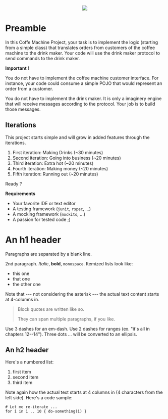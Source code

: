 &nbsp;
========

<!-- Empty title: it will neither be numbered nor appear -->

<p style="text-align: center;">
<img src="/customer.jpeg"/>
</p>


Preamble
========

In this Coffe Machine Project, your task is to implement the logic (starting
from a simple class) that translates orders from customers of the coffee
machine to the drink maker. Your code will use the drink maker protocol to
send commands to the drink maker.


**Important !**


You do not have to implement the coffee machine customer interface. For
instance, your code could consume a simple POJO that would represent an
order from a customer.

You do not have to implement the drink maker. It is only a imaginery
engine that will receive messages according to the protocol. Your job
is to build those messages.

Iterations
----------

This project starts simple and will grow in added features through the iterations.


 1. First iteration: Making Drinks (~30 minutes)
 2. Second iteration: Going into business (~20 minutes)
 3. Third iteration: Extra hot (~20 minutes)
 4. Fourth iteration: Making money (~20 minutes)
 5. Fifth iteration: Running out (~20 minutes)


Ready ?


**Requirements**

 * Your favorite IDE or text editor
 * A testing framework (`junit`, `rspec`, ...)
 * A mocking framework (`mockito`, ...)
 * A passion for tested code ;)



An h1 header
============

Paragraphs are separated by a blank line.

2nd paragraph. *Italic*, **bold**, `monospace`. Itemized lists
look like:

  * this one
  * that one
  * the other one

Note that --- not considering the asterisk --- the actual text
content starts at 4-columns in.

> Block quotes are
> written like so.
>
> They can span multiple paragraphs,
> if you like.

Use 3 dashes for an em-dash. Use 2 dashes for ranges (ex. "it's all in
chapters 12--14"). Three dots ... will be converted to an ellipsis.



An h2 header
------------

Here's a numbered list:

 1. first item
 2. second item
 3. third item

Note again how the actual text starts at 4 columns in (4 characters
from the left side). Here's a code sample:

    # Let me re-iterate ...
    for i in 1 .. 10 { do-something(i) }

